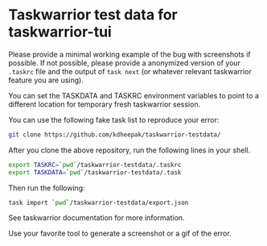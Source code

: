 # Taskwarrior test data for taskwarrior-tui

Please provide a minimal working example of the bug with screenshots if possible.
If not possible, please provide a anonymized version of your `.taskrc` file and the output of `task next` (or whatever relevant taskwarrior feature you are using).

You can set the TASKDATA and TASKRC environment variables to point to a different location for temporary fresh taskwarrior session.

You can use the following fake task list to reproduce your error:

```bash
git clone https://github.com/kdheepak/taskwarrior-testdata/
```

After you clone the above repository, run the following lines in your shell.

```bash
export TASKRC=`pwd`/taskwarrior-testdata/.taskrc
export TASKDATA=`pwd`/taskwarrior-testdata/.task
```

Then run the following:

```bash
task import `pwd`/taskwarrior-testdata/export.json
```

See taskwarrior documentation for more information.

Use your favorite tool to generate a screenshot or a gif of the error.
